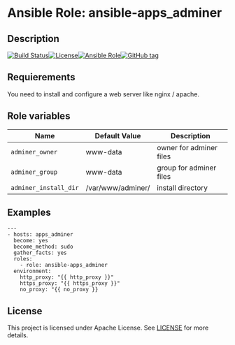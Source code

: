 # Ansible Role: ansible-apps_adminer

## Description

[![Build Status](https://travis-ci.com/lotusnoir/ansible-apps_adminer.svg?branch=master)](https://travis-ci.com/lotusnoir/ansible-apps_adminer)[![License](https://img.shields.io/badge/license-Apache--2.0-brightgreen)](https://opensource.org/licenses/Apache-2.0)[![Ansible Role](https://img.shields.io/badge/ansible%20role-apps__adminer-blue)](https://galaxy.ansible.com/lotusnoir/ansible-apps_adminer/)[![GitHub tag](https://img.shields.io/badge/version-latest-blue)](https://github.com/lotusnoir/ansible-apps_adminer/tags)

## Requierements

You need to install and configure a web server like nginx / apache.

## Role variables

| Name           | Default Value | Description                        |
| -------------- | ------------- | -----------------------------------|
| `adminer_owner` | www-data | owner for adminer files |
| `adminer_group` | www-data | group for adminer files |
| `adminer_install_dir` | /var/www/adminer/ | install directory |

## Examples

	---
	- hosts: apps_adminer
	  become: yes
	  become_method: sudo
	  gather_facts: yes
	  roles:
	    - role: ansible-apps_adminer
	  environment: 
	    http_proxy: "{{ http_proxy }}"
	    https_proxy: "{{ https_proxy }}"
	    no_proxy: "{{ no_proxy }}

## License

This project is licensed under Apache License. See [LICENSE](/LICENSE) for more details.
